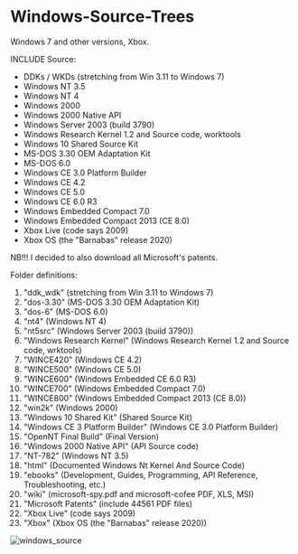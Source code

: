 # Windows-Source-Trees

Windows 7 and other versions, Xbox.

INCLUDE Source:

- DDKs / WKDs (stretching from Win 3.11 to Windows 7)
- Windows NT 3.5
- Windows NT 4
- Windows 2000
- Windows 2000 Native API
- Windows Server 2003 (build 3790)
- Windows Research Kernel 1.2 and Source code, worktools
- Windows 10 Shared Source Kit
- MS-DOS 3.30 OEM Adaptation Kit
- MS-DOS 6.0
- Windows CE 3.0 Platform Builder
- Windows CE 4.2
- Windows CE 5.0
- Windows CE 6.0 R3
- Windows Embedded Compact 7.0
- Windows Embedded Compact 2013 (CE 8.0)
- Xbox Live (code says 2009)
- Xbox OS (the "Barnabas" release 2020)

NB!!! I decided to also download all Microsoft's patents.


Folder definitions:

1. "ddk_wdk" (stretching from Win 3.11 to Windows 7)
2. "dos-3.30" (MS-DOS 3.30 OEM Adaptation Kit)
3. "dos-6" (MS-DOS 6.0)
4. "nt4" (Windows NT 4)
5. "nt5src" (Windows Server 2003 (build 3790))
6. "Windows Research Kernel" (Windows Research Kernel 1.2 and Source code, wrktools)
7. "WINCE420" (Windows CE 4.2)
8. "WINCE500" (Windows CE 5.0)
9. "WINCE600" (Windows Embedded CE 6.0 R3)
10. "WINCE700" (Windows Embedded Compact 7.0)
11. "WINCE800" (Windows Embedded Compact 2013 (CE 8.0))
12. "win2k" (Windows 2000)
13. "Windows 10 Shared Kit" (Shared Source Kit)
14. "Windows CE 3 Platform Builder" (Windows CE 3.0 Platform Builder)
15. "OpenNT Final Build" (Final Version)
16. "Windows 2000 Native API" (API Source code)
17. "NT-782" (Windows NT 3.5)
18. "html" (Documented Windows Nt Kernel And Source Code)
19. "ebooks" (Development, Guides, Programming, API Reference, Troubleshooting, etc.)
20. "wiki" (microsoft-spy.pdf and microsoft-cofee PDF, XLS, MSI)
21. "Microsoft Patents" (include 44561 PDF files)
22. "Xbox Live" (code says 2009)
23. "Xbox" (Xbox OS (the "Barnabas" release 2020))

![windows_source](https://github.com/user-attachments/assets/227d5159-18de-4c29-898f-1f7005e305c5)
